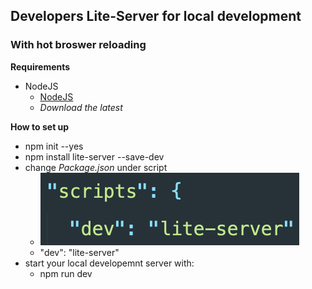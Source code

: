 ## Developers Lite-Server for local development
### With hot broswer reloading

**Requirements**
* NodeJS
	* [NodeJS](https://nodejs.org/en/)
	* *Download the latest*

**How to set up**
* npm init --yes
* npm install lite-server --save-dev
* change *Package.json* under script
	* ![JSON IMAGE](/assets/json.png)
	* "dev": "lite-server"
* start your local developemnt server with:
	* npm run dev

